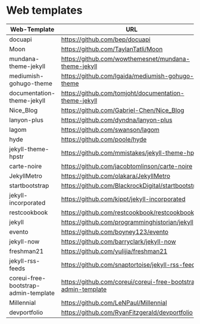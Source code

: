 # Web templates

|Web-Template|                          URL                                                             |
|------------|------------------------------------------------------------------------------------------|
|docuapi|https://github.com/bep/docuapi|
|Moon|https://github.com/TaylanTatli/Moon|
|mundana-theme-jekyll|https://github.com/wowthemesnet/mundana-theme-jekyll|
|mediumish-gohugo-theme|https://github.com/lgaida/mediumish-gohugo-theme|
|documentation-theme-jekyll|https://github.com/tomjoht/documentation-theme-jekyll|
|Nice_Blog|https://github.com/Gabriel-Chen/Nice_Blog|
|lanyon-plus|https://github.com/dyndna/lanyon-plus|
|lagom|https://github.com/swanson/lagom|
|hyde|https://github.com/poole/hyde|
|jekyll-theme-hpstr|https://github.com/mmistakes/jekyll-theme-hpstr|
|carte-noire|https://github.com/jacobtomlinson/carte-noire|
|JekyllMetro|https://github.com/olakara/JekyllMetro|
|startbootstrap|https://github.com/BlackrockDigital/startbootstrap|
|jekyll-incorporated|https://github.com/kippt/jekyll-incorporated|
|restcookbook|https://github.com/restcookbook/restcookbook|
|jekyll|https://github.com/programminghistorian/jekyll|
|evento|https://github.com/boyney123/evento|
|jekyll-now|https://github.com/barryclark/jekyll-now|
|freshman21|https://github.com/yulijia/freshman21|
|jekyll-rss-feeds|https://github.com/snaptortoise/jekyll-rss-feeds|
|coreui-free-bootstrap-admin-template|https://github.com/coreui/coreui-free-bootstrap-admin-template|
|Millennial|https://github.com/LeNPaul/Millennial|
|devportfolio|https://github.com/RyanFitzgerald/devportfolio|







